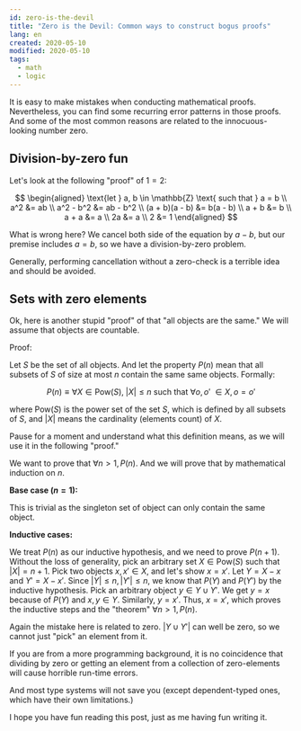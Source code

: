 ```yaml
---
id: zero-is-the-devil
title: "Zero is the Devil: Common ways to construct bogus proofs"
lang: en
created: 2020-05-10
modified: 2020-05-10
tags:
  - math
  - logic
---
```


It is easy to make mistakes when conducting mathematical proofs.
Nevertheless, you can find some recurring error patterns in those proofs.
And some of the most common reasons are related to the innocuous-looking number zero.

## Division-by-zero fun

Let's look at the following "proof" of $1 = 2$:

$$
\begin{aligned}
\text{let } a, b \in \mathbb{Z} \text{ such that } a = b \\
a^2 &= ab \\
a^2 - b^2 &= ab - b^2 \\
(a + b)(a - b) &= b(a - b) \\
a + b &= b \\
a + a &= a \\
2a &= a \\
2 &= 1
\end{aligned}
$$

What is wrong here?
We cancel both side of the equation by $a - b$, but our premise includes $a = b$,
so we have a division-by-zero problem.

Generally, performing cancellation without a zero-check is a terrible idea and should be avoided.

## Sets with zero elements

Ok, here is another stupid "proof" of that "all objects are the same." We will assume that objects are countable.

Proof:

Let $S$ be the set of all objects.
And let the property $P(n)$ mean that all subsets of $S$ of size at most $n$ contain the same same objects.
Formally:

$$
P(n) \equiv \forall X \in \text{Pow}(S),\; |X| \leq n \text{ such that } \forall o, o' \ \in X, o = o'
$$

where $\text{Pow}(S)$ is the power set of the set $S$, which is defined by all subsets of $S$, and $|X|$ means the cardinality (elements count) of $X$.

<span class="side-note" style="margin-top: -70px">
Pause for a moment and understand what this definition means, as we will use it in the following "proof."
</span>

We want to prove that $\forall n > 1, P(n)$. And we will prove that by mathematical induction on $n$.

**Base case ($n = 1$):**

This is trivial as the singleton set of object can only contain the same object.

**Inductive cases:**

We treat $P(n)$ as our inductive hypothesis, and we need to prove $P(n + 1)$.
Without the loss of generality,
pick an arbitrary set $X \in \text{Pow}(S)$ such that $|X| = n + 1$.
Pick two objects $x, x' \in X$, and let's show $x = x'$.
Let $Y = X - {x}$ and $Y' = X - {x'}$.
Since $|Y| \le n, |Y'| \le n$, we know that $P(Y)$ and $P(Y')$ by the inductive hypothesis.
Pick an arbitrary object $y \in Y \cup Y'$.
We get $y = x$ because of $P(Y)$ and $x,y \in Y$.
Similarly, $y = x'$.
Thus, $x = x'$,
which proves the inductive steps and the "theorem" $\forall n > 1, P(n)$.

Again the mistake here is related to zero.
$|Y \cup Y'|$ can well be zero, so we cannot just "pick" an element from it.

If you are from a more programming background,
it is no coincidence that dividing by zero or getting an element from a collection of zero-elements will cause horrible run-time errors.

<span class="side-note" style="margin-top: -60px">
And most type systems will not save you (except dependent-typed ones, which have their own limitations.)
</span>

I hope you have fun reading this post, just as me having fun writing it.
